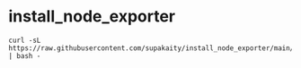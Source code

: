 # install_node_exporter

```
curl -sL https://raw.githubusercontent.com/supakaity/install_node_exporter/main/install.sh | bash -
```
